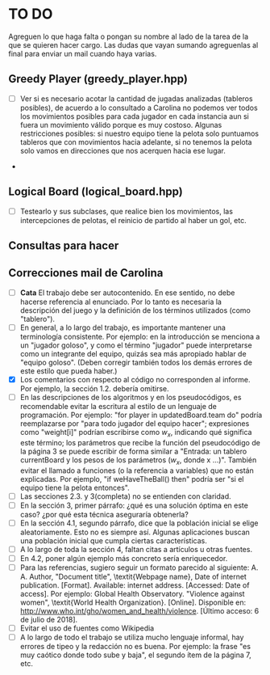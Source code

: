 # TO DO

Agreguen lo que haga falta o pongan su nombre al lado de la tarea de la que se quieren hacer cargo. Las dudas que vayan sumando agreguenlas al final para enviar un mail cuando haya varias.

## Greedy Player (greedy_player.hpp)

- [ ] Ver si es necesario acotar la cantidad de jugadas analizadas (tableros posibles), de acuerdo a lo consultado a Carolina no podemos ver todos los movimientos posibles para cada jugador en cada instancia aun si fuera un movimiento válido porque es muy costoso. Algunas restricciones posibles: si nuestro equipo tiene la pelota solo puntuamos tableros que con movimientos hacia adelante, si no tenemos la pelota solo vamos en direcciones que nos acerquen hacia ese lugar.
- 
## Logical Board (logical_board.hpp)

- [ ] Testearlo y sus subclases, que realice bien los movimientos, las intercepciones de pelotas, el reinicio de partido al haber un gol, etc.

## Consultas para hacer


## Correcciones mail de Carolina

- [ ]  **Cata** El trabajo debe ser autocontenido. En ese sentido, no debe hacerse 
referencia al enunciado. Por lo tanto es necesaria la descripción del 
juego y la definición de los términos utilizados (como "tablero").
- [ ] En general, a lo largo del trabajo, es importante mantener una 
terminología consistente. Por ejemplo: en la introducción se menciona a 
un "jugador goloso", y como el término "jugador" puede interpretarse 
como un integrante del equipo, quizás sea más apropiado hablar de 
"equipo goloso". (Deben corregir también todos los demás errores de este 
estilo que pueda haber.)
- [x] Los comentarios con respecto al código no corresponden al informe. Por 
ejemplo, la sección 1.2. debería omitirse.
- [ ] En las descripciones de los algoritmos y en los pseudocódigos, es 
recomendable evitar la escritura al estilo de un lenguaje de 
programación. Por ejemplo: "for player in updatedBoard.team do" podría 
reemplazarse por "para todo jugador del equipo hacer"; expresiones como 
"weight[i]" podrían escribirse como $w_x$, indicando qué significa este 
término; los parámetros que recibe la función del pseudocódigo de la 
página 3 se puede escribir de forma similar a "Entrada: un tablero 
currentBoard y los pesos de los parámetros ($w_x$, donde x ...)".
También evitar el llamado a funciones (o la referencia a variables) que 
no están explicadas. Por ejemplo, "if weHaveTheBall() then" podría ser 
"si el equipo tiene la pelota entonces".
- [ ] Las secciones 2.3. y 3(completa) no se entienden con claridad.
- [ ] En la sección 3, primer párrafo: ¿qué es una solución óptima en este 
caso? ¿por qué esta técnica aseguraría obtenerla?
- [ ] En la sección 4.1, segundo párrafo, dice que la población inicial se 
elige aleatoriamente. Esto no es siempre así. Algunas aplicaciones 
buscan una población inicial que cumpla ciertas características.
- [ ] A lo largo de toda la sección 4, faltan citas a artículos u otras 
fuentes.
- [ ] En 4.2, poner algún ejemplo más concreto sería enriquecedor.
- [ ] Para las referencias, sugiero seguir un formato parecido al siguiente: 
A. A. Author, "Document title", \textit{Webpage name}, Date of internet 
publication. [Format]. Available: internet address. [Accessed: Date of 
access]. Por ejemplo: Global Health Observatory. "Violence against 
women", \textit{World Health Organization}. [Online]. Disponible en: 
http://www.who.int/gho/women_and_health/violence. [Último acceso: 6 de 
julio de 2018].
- [ ] Evitar el uso de fuentes como Wikipedia
- [ ] A lo largo de todo el trabajo se utiliza mucho lenguaje informal, hay 
errores de tipeo y la redacción no es buena. Por ejemplo: la frase "es 
muy caótico donde todo sube y baja", el segundo ítem de la página 7, 
etc.